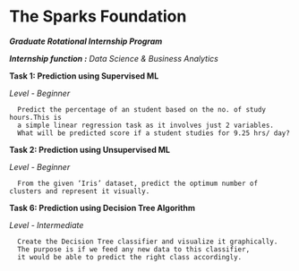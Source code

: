 # The Sparks Foundation


***Graduate Rotational Internship Program***


***Internship function :*** *Data Science & Business Analytics*


**Task 1: Prediction using Supervised ML**


   *Level - Beginner*
    
    
      Predict the percentage of an student based on the no. of study hours.This is 
      a simple linear regression task as it involves just 2 variables. 
      What will be predicted score if a student studies for 9.25 hrs/ day?

**Task 2: Prediction using Unsupervised ML**


   *Level - Beginner*
    
    
      From the given ‘Iris’ dataset, predict the optimum number of clusters and represent it visually.

**Task 6: Prediction using Decision Tree Algorithm**


   *Level - Intermediate*
    
    
      Create the Decision Tree classifier and visualize it graphically. 
      The purpose is if we feed any new data to this classifier, 
      it would be able to predict the right class accordingly.
